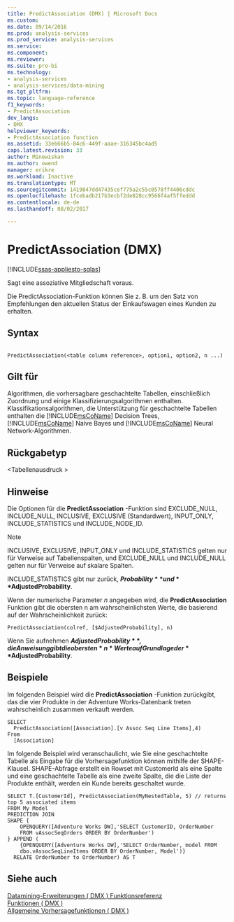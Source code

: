 ```yaml
---
title: PredictAssociation (DMX) | Microsoft Docs
ms.custom: 
ms.date: 09/14/2016
ms.prod: analysis-services
ms.prod_service: analysis-services
ms.service: 
ms.component: 
ms.reviewer: 
ms.suite: pro-bi
ms.technology:
- analysis-services
- analysis-services/data-mining
ms.tgt_pltfrm: 
ms.topic: language-reference
f1_keywords:
- PredictAssociation
dev_langs:
- DMX
helpviewer_keywords:
- PredictAssociation function
ms.assetid: 33eb66b5-84c6-449f-aaae-316345bc4ad5
caps.latest.revision: 33
author: Minewiskan
ms.author: owend
manager: erikre
ms.workload: Inactive
ms.translationtype: MT
ms.sourcegitcommit: 1419847dd47435cef775a2c55c0578ff4406cddc
ms.openlocfilehash: 1fcebadb217b3ecbf2de828cc9566f4af5ffeddd
ms.contentlocale: de-de
ms.lasthandoff: 08/02/2017

---
```

# <a name="predictassociation-dmx"></a>PredictAssociation (DMX)
[!INCLUDE[ssas-appliesto-sqlas](../includes/ssas-appliesto-sqlas.md)]

  Sagt eine assoziative Mitgliedschaft voraus.  
  
Die PredictAssociation-Funktion können Sie z. B. um den Satz von Empfehlungen den aktuellen Status der Einkaufswagen eines Kunden zu erhalten. 
  
## <a name="syntax"></a>Syntax  
  
```  
  
PredictAssociation(<table column reference>, option1, option2, n ...)  
```  
  
## <a name="applies-to"></a>Gilt für  
 Algorithmen, die vorhersagbare geschachtelte Tabellen, einschließlich Zuordnung und einige Klassifizierungsalgorithmen enthalten. Klassifikationsalgorithmen, die Unterstützung für geschachtelte Tabellen enthalten die [!INCLUDE[msCoName](../includes/msconame-md.md)] Decision Trees, [!INCLUDE[msCoName](../includes/msconame-md.md)] Naive Bayes und [!INCLUDE[msCoName](../includes/msconame-md.md)] Neural Network-Algorithmen.  
  
## <a name="return-type"></a>Rückgabetyp  
 \<Tabellenausdruck >  
  
## <a name="remarks"></a>Hinweise  
 Die Optionen für die **PredictAssociation** -Funktion sind EXCLUDE_NULL, INCLUDE_NULL, INCLUSIVE, EXCLUSIVE (Standardwert), INPUT_ONLY, INCLUDE_STATISTICS und INCLUDE_NODE_ID.  
  
> [!NOTE]  
>  INCLUSIVE, EXCLUSIVE, INPUT_ONLY und INCLUDE_STATISTICS gelten nur für Verweise auf Tabellenspalten, und EXCLUDE_NULL und INCLUDE_NULL gelten nur für Verweise auf skalare Spalten.  
  
 INCLUDE_STATISTICS gibt nur zurück, **$Probability** und **$AdjustedProbability**.  
  
 Wenn der numerische Parameter  *n*  angegeben wird, die **PredictAssociation** Funktion gibt die obersten n am wahrscheinlichsten Werte, die basierend auf der Wahrscheinlichkeit zurück:  
  
```  
PredictAssociation(colref, [$AdjustedProbability], n)  
```  
  
 Wenn Sie aufnehmen **$AdjustedProbability**, die Anweisung gibt die obersten  *n*  Werte auf Grundlage der **$AdjustedProbability**.  
  
## <a name="examples"></a>Beispiele  
 Im folgenden Beispiel wird die **PredictAssociation** -Funktion zurückgibt, das die vier Produkte in der Adventure Works-Datenbank treten wahrscheinlich zusammen verkauft werden.  
  
```  
SELECT  
  PredictAssociation([Association].[v Assoc Seq Line Items],4)  
From  
  [Association]  
```  
Im folgende Beispiel wird veranschaulicht, wie Sie eine geschachtelte Tabelle als Eingabe für die Vorhersagefunktion können mithilfe der SHAPE-Klausel. SHAPE-Abfrage erstellt ein Rowset mit CustomerId als eine Spalte und eine geschachtelte Tabelle als eine zweite Spalte, die die Liste der Produkte enthält, werden ein Kunde bereits geschaltet wurde. 

~~~~
SELECT T.[CustomerId], PredictAssociation(MyNestedTable, 5) // returns top 5 associated items
FROM My Model
PREDICTION JOIN
SHAPE {
    OPENQUERY([Adventure Works DW],'SELECT CustomerID, OrderNumber
    FROM vAssocSeqOrders ORDER BY OrderNumber')
} APPEND (
    {OPENQUERY([Adventure Works DW],'SELECT OrderNumber, model FROM 
    dbo.vAssocSeqLineItems ORDER BY OrderNumber, Model')}
  RELATE OrderNumber to OrderNumber) AS T
~~~~  

  
## <a name="see-also"></a>Siehe auch  
 [Datamining-Erweiterungen &#40; DMX &#41; Funktionsreferenz](../dmx/data-mining-extensions-dmx-function-reference.md)   
 [Funktionen &#40; DMX &#41;](../dmx/functions-dmx.md)   
 [Allgemeine Vorhersagefunktionen &#40; DMX &#41;](../dmx/general-prediction-functions-dmx.md)  
  
  

